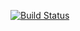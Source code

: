 [![Build Status](https://dev.azure.com/fabiodeorazi/DevProject/_apis/build/status%2FDevops2055.gitapp?branchName=main)](https://dev.azure.com/fabiodeorazi/DevProject/_build/latest?definitionId=8&branchName=main)
